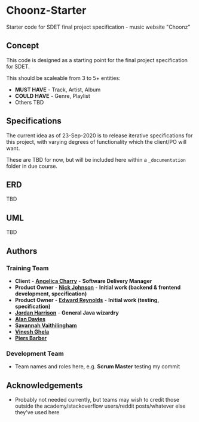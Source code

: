 # Choonz-Starter

Starter code for SDET final project specification - music website "Choonz"

## Concept

This code is designed as a starting point for the final project specification for SDET.

This should be scaleable from 3 to 5+ entities:

- **MUST HAVE** - Track, Artist, Album
- **COULD HAVE** - Genre, Playlist
- Others TBD

## Specifications

The current idea as of 23-Sep-2020 is to release iterative specifications for this project, with varying degrees of functionality which the client/PO will want.

These are TBD for now, but will be included here within a `_documentation` folder in due course.

## ERD

TBD

## UML

TBD

## Authors

### Training Team

- **Client** - [**Angelica Charry**](https://github.com/acharry) - **Software Delivery Manager**
- **Product Owner** - [**Nick Johnson**](https://github.com/nickrstewarttds) - **Initial work (backend & frontend development, specification)**
- **Product Owner** - [**Edward Reynolds**](https://github.com/Edrz-96) - **Initial work (testing, specification)**
- [**Jordan Harrison**](https://github.com/JHarry444) - **General Java wizardry**
- [**Alan Davies**](https://github.com/MorickClive)
- [**Savannah Vaithilingham**](https://github.com/savannahvaith)
- [**Vinesh Ghela**](https://github.com/vineshghela)
- [**Piers Barber**](https://github.com/PCMBarber)

### Development Team

- Team names and roles here, e.g. **Scrum Master**
testing my commit

## Acknowledgements

- Probably not needed currently, but teams may wish to credit those outside the academy/stackoverflow users/reddit posts/whatever else they've used here
